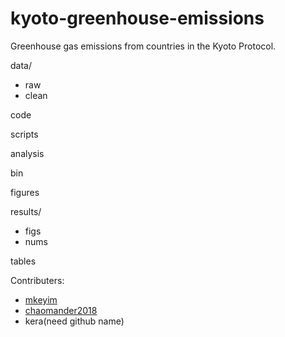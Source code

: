 # kyoto-greenhouse-emissions

Greenhouse gas emissions from countries in the Kyoto Protocol.  

data/
  - raw
  - clean
  
code

scripts

analysis

bin

figures

results/
  - figs
  - nums

tables

Contributers:
- [mkeyim](https://github.com/mkeyim)
- [chaomander2018](https://github.com/chaomander2018)
- kera(need github name)
